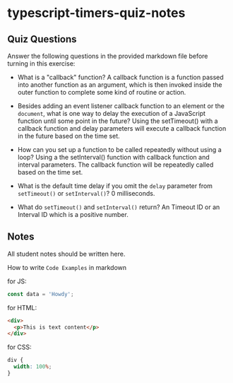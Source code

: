 # typescript-timers-quiz-notes

## Quiz Questions

Answer the following questions in the provided markdown file before turning in this exercise:

- What is a "callback" function?
  A callback function is a function passed into another function as an argument, which is then invoked inside the outer function to complete some kind of routine or action.
- Besides adding an event listener callback function to an element or the `document`, what is one way to delay the execution of a JavaScript function until some point in the future?
  Using the setTimeout() with a callback function and delay parameters will execute a callback function in the future based on the time set.
- How can you set up a function to be called repeatedly without using a loop?
  Using a the setInterval() function with callback function and interval parameters. The callback function will be repeatedly called based on the time set.

- What is the default time delay if you omit the `delay` parameter from `setTimeout()` or `setInterval()`?
  0 milliseconds.

- What do `setTimeout()` and `setInterval()` return?
  An Timeout ID or an Interval ID which is a positive number.

## Notes

All student notes should be written here.

How to write `Code Examples` in markdown

for JS:

```javascript
const data = 'Howdy';
```

for HTML:

```html
<div>
  <p>This is text content</p>
</div>
```

for CSS:

```css
div {
  width: 100%;
}
```
